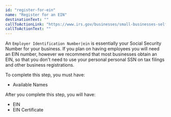 ```yaml
---
id: "register-for-ein"
name: "Register for an EIN"
destinationText: ""
callToActionLink: "https://www.irs.gov/businesses/small-businesses-self-employed/apply-for-an-employer-identification-number-ein-online"
callToActionText: ""
---
```


An `Employer Identification Number|ein` is essentially your Social Security Number for your business. If you plan on having employees you will need an EIN number, however we recommend that most businesses obtain an EIN, so that you don't need to use your personal personal SSN on tax filings and other business registrations.
        
To complete this step, you must have:
- Available Names

After you complete this step, you will have:
- EIN
- EIN Certificate
